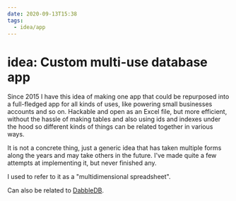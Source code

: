```yaml
---
date: 2020-09-13T15:38
tags:
  - idea/app
---
```


# idea: Custom multi-use database app

Since 2015 I have this idea of making one app that could be repurposed into a full-fledged app for all kinds of uses, like powering small businesses accounts and so on. Hackable and open as an Excel file, but more efficient, without the hassle of making tables and also using ids and indexes under the hood so different kinds of things can be related together in various ways.

It is not a concrete thing, just a generic idea that has taken multiple forms along the years and may take others in the future. I've made quite a few attempts at implementing it, but never finished any.

I used to refer to it as a "multidimensional spreadsheet".

Can also be related to [DabbleDB][dabble-db].

[dabble-db]: <https://en.wikipedia.org/wiki/Dabble_DB>
